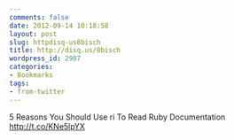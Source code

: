 ```yaml
---
comments: false
date: 2012-09-14 10:18:58
layout: post
slug: httpdisq-us8bisch
title: http://disq.us/8bisch
wordpress_id: 2907
categories:
- Bookmarks
tags:
- from-twitter
---
```


5 Reasons You Should Use ri To Read Ruby Documentation http://t.co/KNe5lpYX
